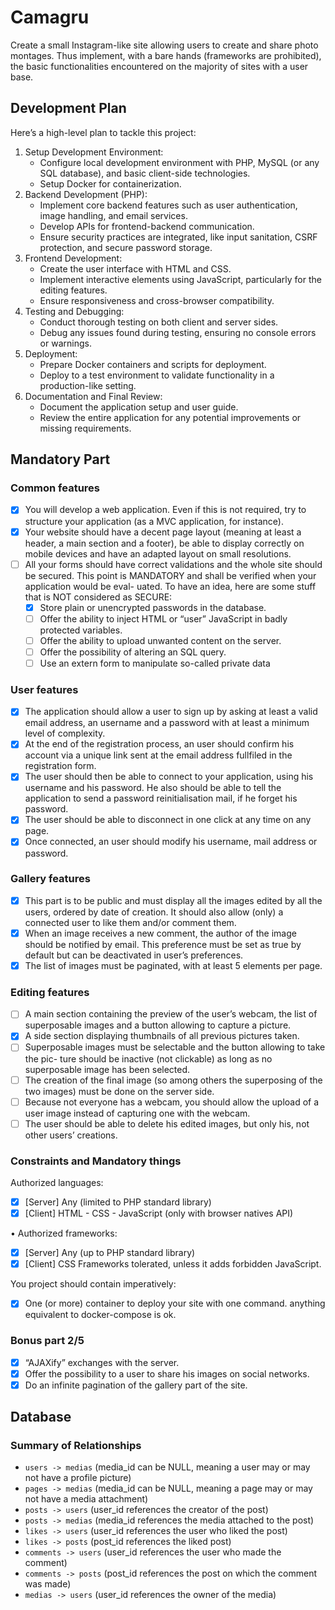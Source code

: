 # Camagru

Create a small Instagram-like site allowing users to create and share photo montages. Thus implement, with a bare hands (frameworks are prohibited), the basic functionalities encountered on the majority of sites with a user base.

## Development Plan

Here’s a high-level plan to tackle this project:

1. Setup Development Environment:
    - Configure local development environment with PHP, MySQL (or any SQL database), and basic client-side technologies.
    - Setup Docker for containerization.
2. Backend Development (PHP):
    - Implement core backend features such as user authentication, image handling, and email services.
    - Develop APIs for frontend-backend communication.
    - Ensure security practices are integrated, like input sanitation, CSRF protection, and secure password storage.
3. Frontend Development:
    - Create the user interface with HTML and CSS.
    - Implement interactive elements using JavaScript, particularly for the editing features.
    - Ensure responsiveness and cross-browser compatibility.
4. Testing and Debugging:
    - Conduct thorough testing on both client and server sides.
    - Debug any issues found during testing, ensuring no console errors or warnings.
5. Deployment:
    - Prepare Docker containers and scripts for deployment.
    - Deploy to a test environment to validate functionality in a production-like setting.
6. Documentation and Final Review:
    - Document the application setup and user guide.
    - Review the entire application for any potential improvements or missing requirements.

## Mandatory Part

### Common features

- [x] You will develop a web application. Even if this is not required, try to structure your
application (as a MVC application, for instance).
- [x] Your website should have a decent page layout (meaning at least a header, a main section
and a footer), be able to display correctly on mobile devices and have an adapted layout
on small resolutions.
- [ ] All your forms should have correct validations and the whole site should be secured.
This point is MANDATORY and shall be verified when your application would be eval-
uated. To have an idea, here are some stuff that is NOT considered as SECURE:
  - [x] Store plain or unencrypted passwords in the database.
  - [ ] Offer the ability to inject HTML or “user” JavaScript in badly protected variables.
  - [ ] Offer the ability to upload unwanted content on the server.
  - [ ] Offer the possibility of altering an SQL query.
  - [ ] Use an extern form to manipulate so-called private data

### User features

- [x] The application should allow a user to sign up by asking at least a valid email
address, an username and a password with at least a minimum level of complexity.
- [x] At the end of the registration process, an user should confirm his account via a
unique link sent at the email address fullfiled in the registration form.
- [x] The user should then be able to connect to your application, using his username
and his password. He also should be able to tell the application to send a password
reinitialisation mail, if he forget his password.
- [x] The user should be able to disconnect in one click at any time on any page.
- [x] Once connected, an user should modify his username, mail address or password.

### Gallery features

- [x] This part is to be public and must display all the images edited by all the users,
ordered by date of creation. It should also allow (only) a connected user to like
them and/or comment them.
- [x] When an image receives a new comment, the author of the image should be notified
by email. This preference must be set as true by default but can be deactivated in
user’s preferences.
- [x] The list of images must be paginated, with at least 5 elements per page.

### Editing features

- [ ] A main section containing the preview of the user’s webcam, the list of superposable
images and a button allowing to capture a picture.
- [x] A side section displaying thumbnails of all previous pictures taken.
- [ ] Superposable images must be selectable and the button allowing to take the pic-
ture should be inactive (not clickable) as long as no superposable image has been
selected.
- [ ] The creation of the final image (so among others the superposing of the two images)
must be done on the server side.
- [ ] Because not everyone has a webcam, you should allow the upload of a user image
instead of capturing one with the webcam.
- [ ] The user should be able to delete his edited images, but only his, not other users’
creations.

### Constraints and Mandatory things

Authorized languages:

- [x] [Server] Any (limited to PHP standard library)
- [x] [Client] HTML - CSS - JavaScript (only with browser natives API)

• Authorized frameworks:

- [x] [Server] Any (up to PHP standard library)
- [x] [Client] CSS Frameworks tolerated, unless it adds forbidden JavaScript.

You project should contain imperatively:

- [x] One (or more) container to deploy your site with one command. anything equivalent
to docker-compose is ok.

### Bonus part 2/5

- [x] “AJAXify” exchanges with the server.
- [x] Offer the possibility to a user to share his images on social networks.
- [x] Do an infinite pagination of the gallery part of the site.

## Database

### Summary of Relationships

- `users -> medias` (media_id can be NULL, meaning a user may or may not have a profile picture)
- `pages -> medias` (media_id can be NULL, meaning a page may or may not have a media attachment)
- `posts -> users` (user_id references the creator of the post)
- `posts -> medias` (media_id references the media attached to the post)
- `likes -> users` (user_id references the user who liked the post)
- `likes -> posts` (post_id references the liked post)
- `comments -> users` (user_id references the user who made the comment)
- `comments -> posts` (post_id references the post on which the comment was made)
- `medias -> users` (user_id references the owner of the media)
